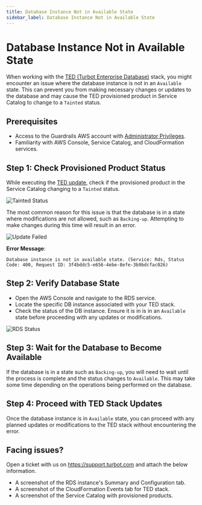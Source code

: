 ```yaml
---
title: Database Instance Not in Available State
sidebar_label: Database Instance Not in Available State
---
```


# Database Instance Not in Available State

When working with the [TED (Turbot Enterprise Database)](/guardrails/docs/reference/glossary#turbot-guardrails-enterprise-database-ted) stack, you might encounter an issue where the database instance is not in an `Available` state. This can prevent you from making necessary changes or updates to the database and may cause the TED provisioned product in Service Catalog to change to a `Tainted` status.


## Prerequisites

- Access to the Guardrails AWS account with [Administrator Privileges](/guardrails/docs/enterprise/FAQ/admin-permissions).
- Familiarity with AWS Console, Service Catalog, and CloudFormation services.

## Step 1: Check Provisioned Product Status

While executing the [TED update](/guardrails/docs/runbooks/enterprise-install/update-ted#update-turbot-guardrails-enterprise-database-ted), check if the provisioned product in the Service Catalog changing to a `Tainted` status.

![Tainted Status](/images/docs/guardrails/runbooks/troubleshooting/service-catalog-out-of-sync/ted-tained-status.png)


The most common reason for this issue is that the database is in a state where modifications are not allowed, such as `Backing-up`. Attempting to make changes during this time will result in an error.

![Update Failed](/images/docs/guardrails/runbooks/troubleshooting/update-ted/database-instance-not-in-available-state/update-failed.png)

**Error Message**:

`Database instance is not in available state. (Service: Rds, Status Code: 400, Request ID: 3f4bddc5-e656-4ebe-8efe-3b9bdcfac026)`


## Step 2: Verify Database State

   - Open the AWS Console and navigate to the RDS service.
   - Locate the specific DB instance associated with your TED stack.
   - Check the status of the DB instance. Ensure it is in  is in an `Available` state before proceeding with any updates or modifications.

   ![RDS Status](/images/docs/guardrails/runbooks/troubleshooting/update-ted/database-instance-not-in-available-state/rds-status.png)

## Step 3: Wait for the Database to Become Available

If the database is in a state such as `Backing-up`, you will need to wait until the process is complete and the status changes to `Available`. This may take some time depending on the operations being performed on the database.

## Step 4: Proceed with TED Stack Updates

Once the database instance is in `Available` state, you can proceed with any planned updates or modifications to the TED stack without encountering the error.

## Facing issues?

Open a ticket with us on https://support.turbot.com and attach the below information.

* A screenshot of the RDS instance's Summary and Configuration tab.
* A screenshot of the CloudFormation Events tab for TED stack.
* A screenshot of the Service Catalog with provisioned products.

